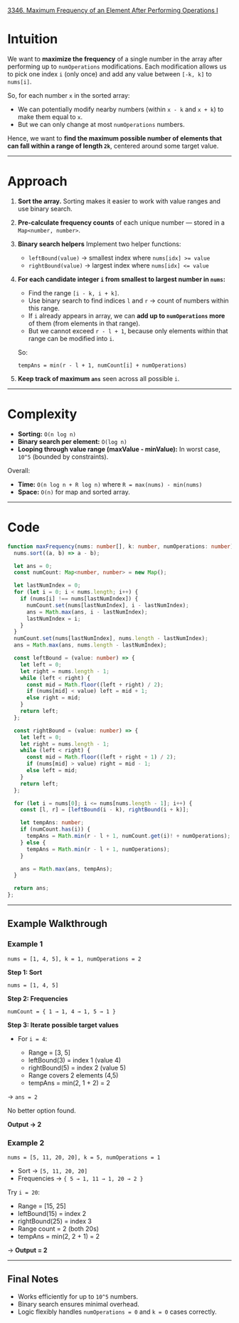 [3346. Maximum Frequency of an Element After Performing Operations I](https://leetcode.com/problems/maximum-frequency-of-an-element-after-performing-operations-i/)

# Intuition

We want to **maximize the frequency** of a single number in the array after performing up to `numOperations` modifications.
Each modification allows us to pick one index `i` (only once) and add any value between `[-k, k]` to `nums[i]`.

So, for each number `x` in the sorted array:

* We can potentially modify nearby numbers (within `x - k` and `x + k`) to make them equal to `x`.
* But we can only change at most `numOperations` numbers.

Hence, we want to **find the maximum possible number of elements that can fall within a range of length `2k`**, centered around some target value.

---

# Approach

1. **Sort the array.**
   Sorting makes it easier to work with value ranges and use binary search.

2. **Pre-calculate frequency counts** of each unique number — stored in a `Map<number, number>`.

3. **Binary search helpers**
   Implement two helper functions:

   * `leftBound(value)` → smallest index where `nums[idx] >= value`
   * `rightBound(value)` → largest index where `nums[idx] <= value`

4. **For each candidate integer `i` from smallest to largest number in `nums`:**

   * Find the range `[i - k, i + k]`.
   * Use binary search to find indices `l` and `r` → count of numbers within this range.
   * If `i` already appears in array, we can **add up to `numOperations` more** of them (from elements in that range).
   * But we cannot exceed `r - l + 1`, because only elements within that range can be modified into `i`.

   So:

   ```
   tempAns = min(r - l + 1, numCount[i] + numOperations)
   ```

5. **Keep track of maximum `ans`** seen across all possible `i`.

---

# Complexity

* **Sorting:** `O(n log n)`
* **Binary search per element:** `O(log n)`
* **Looping through value range (maxValue - minValue):** In worst case, `10^5` (bounded by constraints).

Overall:

* **Time:** `O(n log n + R log n)` where `R = max(nums) - min(nums)`
* **Space:** `O(n)` for map and sorted array.

---

# Code

```typescript
function maxFrequency(nums: number[], k: number, numOperations: number): number {
  nums.sort((a, b) => a - b);

  let ans = 0;
  const numCount: Map<number, number> = new Map();

  let lastNumIndex = 0;
  for (let i = 0; i < nums.length; i++) {
    if (nums[i] !== nums[lastNumIndex]) {
      numCount.set(nums[lastNumIndex], i - lastNumIndex);
      ans = Math.max(ans, i - lastNumIndex);
      lastNumIndex = i;
    }
  }
  numCount.set(nums[lastNumIndex], nums.length - lastNumIndex);
  ans = Math.max(ans, nums.length - lastNumIndex);

  const leftBound = (value: number) => {
    let left = 0;
    let right = nums.length - 1;
    while (left < right) {
      const mid = Math.floor((left + right) / 2);
      if (nums[mid] < value) left = mid + 1;
      else right = mid;
    }
    return left;
  };

  const rightBound = (value: number) => {
    let left = 0;
    let right = nums.length - 1;
    while (left < right) {
      const mid = Math.floor((left + right + 1) / 2);
      if (nums[mid] > value) right = mid - 1;
      else left = mid;
    }
    return left;
  };

  for (let i = nums[0]; i <= nums[nums.length - 1]; i++) {
    const [l, r] = [leftBound(i - k), rightBound(i + k)];

    let tempAns: number;
    if (numCount.has(i)) {
      tempAns = Math.min(r - l + 1, numCount.get(i)! + numOperations);
    } else {
      tempAns = Math.min(r - l + 1, numOperations);
    }

    ans = Math.max(ans, tempAns);
  }

  return ans;
};

```

---

## Example Walkthrough

### Example 1

```
nums = [1, 4, 5], k = 1, numOperations = 2
```

**Step 1: Sort**

```
nums = [1, 4, 5]
```

**Step 2: Frequencies**

```
numCount = { 1 → 1, 4 → 1, 5 → 1 }
```

**Step 3: Iterate possible target values**

* For `i = 4`:

  * Range = [3, 5]
  * leftBound(3) = index 1 (value 4)
  * rightBound(5) = index 2 (value 5)
  * Range covers 2 elements (4,5)
  * tempAns = min(2, 1 + 2) = 2

→ `ans = 2`

No better option found.

**Output → 2**


### Example 2

```
nums = [5, 11, 20, 20], k = 5, numOperations = 1
```

* Sort → `[5, 11, 20, 20]`
* Frequencies → `{ 5 → 1, 11 → 1, 20 → 2 }`

Try `i = 20`:

* Range = [15, 25]
* leftBound(15) = index 2
* rightBound(25) = index 3
* Range count = 2 (both 20s)
* tempAns = min(2, 2 + 1) = 2

→ **Output = 2**

---

## Final Notes

* Works efficiently for up to `10^5` numbers.
* Binary search ensures minimal overhead.
* Logic flexibly handles `numOperations = 0` and `k = 0` cases correctly.
